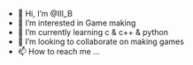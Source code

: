 - 👋 Hi, I’m @Ill_B
- 👀 I’m interested in Game making
- 🌱 I’m currently learning c & c++ & python
- 💞️ I’m looking to collaborate on making games
- 📫 How to reach me ...

<!---
illbok/illbok is a ✨ special ✨ repository because its `README.md` (this file) appears on your GitHub profile.
You can click the Preview link to take a look at your changes.
--->
